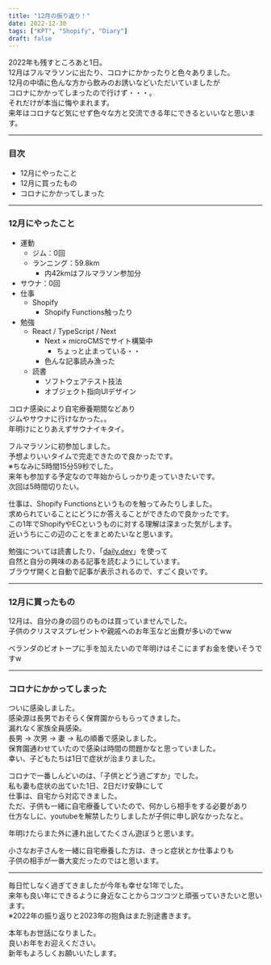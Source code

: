 ```yaml
---
title: "12月の振り返り！"
date: 2022-12-30
tags: ["KPT", "Shopify", "Diary"]
draft: false
---
```


2022年も残すところあと1日。  
12月はフルマラソンに出たり、コロナにかかったりと色々ありました。  
12月の中頃に色んな方から飲みのお誘いなどいただいていましたが  
コロナにかかってしまったので行けず・・・。  
それだけが本当に悔やまれます。  
来年はコロナなど気にせず色々な方と交流できる年にできるといいなと思います。  

---

### 目次

- 12月にやったこと
- 12月に買ったもの
- コロナにかかってしまった

---

### 12月にやったこと

- 運動
  - ジム：0回
  - ランニング：59.8km
    - 内42kmはフルマラソン参加分
- サウナ：0回
- 仕事
  - Shopify
    - Shopify Functions触ったり
- 勉強
  - React / TypeScript / Next
    - Next × microCMSでサイト構築中
      - ちょっと止まっている・・
    - 色んな記事読み漁った
  - 読書
    - ソフトウェアテスト技法
    - オブジェクト指向UIデザイン

コロナ感染により自宅療養期間などあり  
ジムやサウナに行けなかった。。  
年明けにとりあえずサウナイキタイ。  

フルマラソンに初参加しました。  
予想よりいいタイムで完走できたので良かったです。  
※ちなみに5時間15分59秒でした。  
来年も参加する予定なので年始からしっかり走っていきたいです。  
次回は5時間切りたい。  

仕事は、Shopify Functionsというものを触ってみたりしました。  
求められていることにどうにか答えることができたので良かったです。  
この1年でShopifyやECというものに対する理解は深まった気がします。  
近いうちにこの辺のことをまとめたいなと思います。  

勉強については読書したり、「[daily.dev](https://daily.dev/)」を使って  
自然と自分の興味のある記事を読むようにしています。  
ブラウザ開くと自動で記事が表示されるので、すごく良いです。  

---

### 12月に買ったもの

12月は、自分の身の回りのものは買っていませんでした。  
子供のクリスマスプレゼントや親戚へのお年玉など出費が多いのでww  

ベランダのビオトープに手を加えたいので年明けはそこにまずお金を使いそうですw  

---

### コロナにかかってしまった

ついに感染しました。  
感染源は長男でおそらく保育園からもらってきました。  
漏れなく家族全員感染。  
長男 -> 次男 -> 妻 -> 私の順番で感染しました。  
保育園通わせていたので感染は時間の問題かなと思っていました。  
幸い、子どもたちは1日で症状が治まりました。  

コロナで一番しんどいのは、「子供とどう過ごすか」でした。  
私も妻も症状の出ていた1日、2日だけ安静にして  
仕事は、自宅から対応できました。  
ただ、子供も一緒に自宅療養していたので、何かしら相手をする必要があり  
仕方なしに、youtubeを解禁したりしましたが子供に申し訳なかったなと。  

年明けたらまた外に連れ出してたくさん遊ぼうと思います。  

小さなお子さんを一緒に自宅療養した方は、きっと症状とか仕事よりも  
子供の相手が一番大変だったのではと思います。  

---

毎日忙しなく過ぎてきましたが今年も幸せな1年でした。  
来年も良い年にできるように身近なことからコツコツと頑張っていきたいと思います。  
※2022年の振り返りと2023年の抱負はまた別途書きます。  

本年もお世話になりました。  
良いお年をお迎えください。  
新年もよろしくお願いいたします。  
